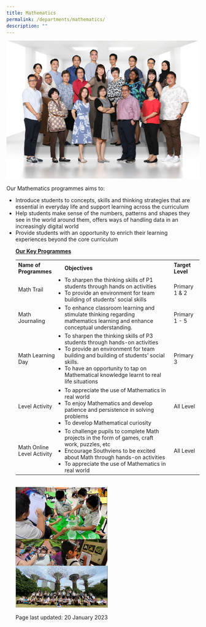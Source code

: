 ```yaml
---
title: Mathematics
permalink: /departments/mathematics/
description: ""
---
```

<img src="/images/math1.jpg">
<p>Our Mathematics programmes aims to:</p>
<ul>
<li>Introduce students to concepts, skills and thinking strategies that are essential in everyday life and support learning across the curriculum
<li>Help students make sense of the numbers, patterns and shapes they see in the world around them, offers ways of handling data in an increasingly digital world 
<li>Provide students with an opportunity to enrich their learning experiences beyond the core curriculum<br />
<p><strong><u>Our Key Programmes<br /></u></strong></p>
<table>
<tbody>
<tr>
<th>Name of Programmes</th>
<th>Objectives</th>
<th>Target Level</th>
	</tr>
	<tr>
<td>Math Trail</td>
<td>
<li>To sharpen the thinking skills of P1 students through hands on activities
<li>To provide an environment for team building of students' social skills
<td>Primary 1 & 2</td>
	</tr>
		<tr>
			<td> Math Journaling</td>
<td>
<li>To enhance classroom learning and stimulate thinking regarding mathematics learning and enhance conceptual understanding.
<td> Primary 1 - 5</td>
	</tr>
	<tr>
<td> Math Learning Day</td>
<td>
<li>To sharpen the thinking skills of P3 students through hands-on activities
<li>To provide an environment for team building and building of students’ social skills. 
<li>To have an opportunity to tap on Mathematical knowledge learnt to real life situations
<td>Primary 3 </td>
	</tr>
	<tr>
<td>Level Activity</td>
<td>
<li>To appreciate the use of Mathematics in real world
<li>To enjoy Mathematics and develop patience and persistence in solving problems
<li>To develop Mathematical curiosity
<td>All Level</td>
	</tr>
	<tr>
<td>Math Online Level Activity</td>
<td>
<li>To challenge pupils to complete Math projects in the form of games, craft work, puzzles, etc
<li>Encourage Southviens to be excited about Math through hands-on activities
<li>To appreciate the use of Mathematics in real world
<td>All Level</td>
	</tr>
	</tbody>
	</table>
	<br/>
<img style="width: 50%;" src="/images/Maths%20webpage.jpg">
<p>Page last updated: 20 January 2023</p>